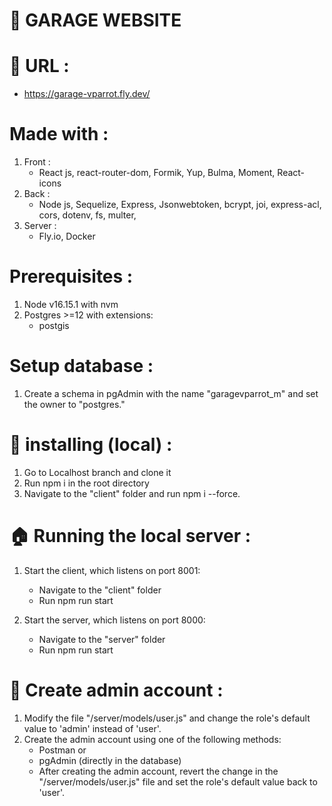 # :car: GARAGE WEBSITE



# :link: URL : 
- https://garage-vparrot.fly.dev/

# Made with : 
1. Front :
   - React js, react-router-dom, Formik, Yup, Bulma, Moment, React-icons
3. Back :
   - Node js, Sequelize, Express, Jsonwebtoken, bcrypt, joi, express-acl, cors, dotenv, fs, multer, 
3. Server :
   - Fly.io, Docker


# Prerequisites :

1. Node v16.15.1 with nvm
2. Postgres >=12 with extensions:
   - postgis


# Setup database :

1. Create a schema in pgAdmin with the name "garagevparrot_m" and set the owner to "postgres."


# :file_folder: installing (local) :
1. Go to Localhost branch and clone it
1. Run npm i in the root directory
2. Navigate to the "client" folder and run npm i --force.


# :house: Running the local server :

1. Start the client, which listens on port 8001:
   - Navigate to the "client" folder
   - Run npm run start

2. Start the server, which listens on port 8000:
   - Navigate to the "server" folder
   - Run npm run start

 
# :cop: Create admin account :

1. Modify the file "/server/models/user.js" and change the role's default value to 'admin' instead of 'user'.
2. Create the admin account using one of the following methods:
   - Postman or
   - pgAdmin (directly in the database)
   - After creating the admin account, revert the change in the "/server/models/user.js" file and set the role's default value back to 'user'.
